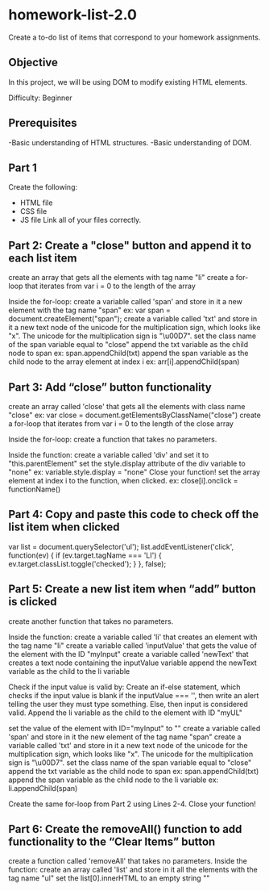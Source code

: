 # homework-list-2.0

Create a to-do list of items that correspond to your homework assignments.

## Objective

In this project, we will be using DOM to modify existing HTML elements.

Difficulty: Beginner

## Prerequisites

-Basic understanding of HTML structures. -Basic understanding of DOM.

## Part 1

Create the following:
* HTML file
* CSS file
* JS file
Link all of your files correctly.

## Part 2: Create a "close" button and append it to each list item

create an array that gets all the elements with tag name "li"
create a for-loop that iterates from var i = 0 to the length of the array

Inside the for-loop:
create a variable called 'span' and store in it a new element with the tag name "span"
ex: var span = document.createElement("span");
create a variable called 'txt' and store in it a new text node of the unicode for the multiplication sign, which looks like "x". The unicode for the multiplication sign is "\u00D7".
set the class name of the span variable equal to "close"
append the txt variable as the child node to span
ex: span.appendChild(txt)
append the span variable as the child node to the array element at index i
ex: arr[i].appendChild(span)


## Part 3: Add “close” button functionality

create an array called 'close' that gets all the elements with class name "close"
ex: var close = document.getElementsByClassName("close")
create a for-loop that iterates from var i = 0 to the length of the close array

Inside the for-loop:
create a function that takes no parameters.

Inside the function:
create a variable called 'div' and set it to "this.parentElement"
set the style.display attribute of the div variable to "none"
ex: variable.style.display = "none"
Close your function!
set the array element at index i to the function, when clicked.
ex: close[i].onclick = functionName()


## Part 4: Copy and paste this code to check off the list item when clicked

var list = document.querySelector('ul');
list.addEventListener('click', function(ev) {
if (ev.target.tagName === 'LI') {
ev.target.classList.toggle('checked');
}
}, false);

## Part 5: Create a new list item when “add” button is clicked

create another function that takes no parameters.

Inside the function:
create a variable called 'li' that creates an element with the tag name "li"
create a variable called 'inputValue' that gets the value of the element with the ID "myInput"
create a variable called 'newText' that creates a text node containing the inputValue variable
append the newText variable as the child to the li variable

Check if the input value is valid by:
Create an if-else statement, which checks if the input value is blank
if the inputValue === '', then write an alert telling the user they must type something.
Else, then input is considered valid. Append the li variable as the child to the element with ID "myUL"

set the value of the element with ID="myInput" to ""
create a variable called 'span' and store in it the new element of the tag name "span"
create a variable called 'txt' and store in it a new text node of the unicode for the multiplication sign, which looks like "x". The unicode for the multiplication sign is "\u00D7".
set the class name of the span variable equal to "close"
append the txt variable as the child node to span
ex: span.appendChild(txt)
append the span variable as the child node to the li variable
ex: li.appendChild(span)

Create the same for-loop from Part 2 using Lines 2-4.
Close your function!

## Part 6: Create the removeAll() function to add functionality to the “Clear Items” button

create a function called 'removeAll' that takes no parameters.
Inside the function:
create an array called 'list' and store in it all the elements with the tag name "ul"
set the list[0].innerHTML to an empty string ""


